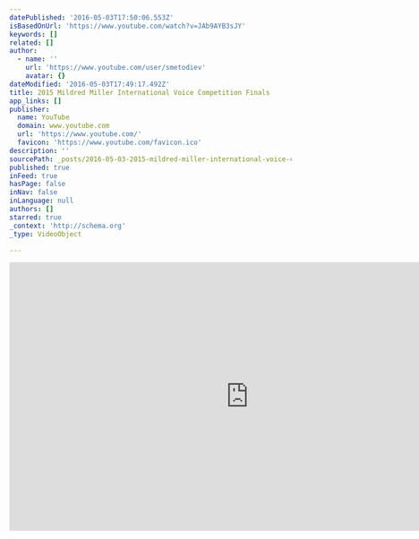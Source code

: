```yaml
---
datePublished: '2016-05-03T17:50:06.553Z'
isBasedOnUrl: 'https://www.youtube.com/watch?v=JAb9AYB3sJY'
keywords: []
related: []
author:
  - name: ''
    url: 'https://www.youtube.com/user/smetodiev'
    avatar: {}
dateModified: '2016-05-03T17:49:17.492Z'
title: 2015 Mildred Miller International Voice Competition Finals
app_links: []
publisher:
  name: YouTube
  domain: www.youtube.com
  url: 'https://www.youtube.com/'
  favicon: 'https://www.youtube.com/favicon.ico'
description: ''
sourcePath: _posts/2016-05-03-2015-mildred-miller-international-voice-competition-finals.md
published: true
inFeed: true
hasPage: false
inNav: false
inLanguage: null
authors: []
starred: true
_context: 'http://schema.org'
_type: VideoObject

---
```

<iframe src="https://cdn.embedly.com/widgets/media.html?src=https%3A%2F%2Fwww.youtube.com%2Fembed%2FJAb9AYB3sJY%3Ffeature%3Doembed&amp;url=https%3A%2F%2Fwww.youtube.com%2Fwatch%3Fv%3DJAb9AYB3sJY&amp;image=https%3A%2F%2Fi.ytimg.com%2Fvi%2FJAb9AYB3sJY%2Fhqdefault.jpg&amp;key=b7d04c9b404c499eba89ee7072e1c4f7&amp;type=text%2Fhtml&amp;schema=youtube" width="854" height="480" scrolling="no" frameborder="0" allowfullscreen="" style=""></iframe>